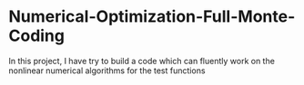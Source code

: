 # Numerical-Optimization-Full-Monte-Coding
In this project, I have try to build a code which can fluently work on the nonlinear numerical algorithms for the test functions
